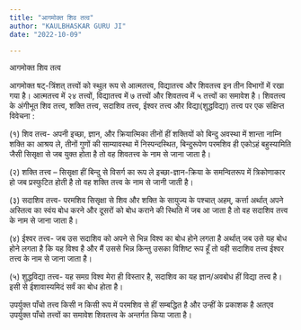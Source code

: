 ```yaml
---
title: "आगमोक्त शिव तत्व"
author: "KAULBHASKAR GURU JI"
date: "2022-10-09"

---
```


आगमोक्त शिव तत्व

आगमोक्त षट्-त्रिंशत् तत्त्वों को स्थुल रूप से आत्मतत्त्व, विद्यातत्त्व और शिवतत्त्व इन तीन विभागों में रखा गया है। आत्मतत्त्व में २४ तत्त्वों, विद्यातत्त्व में ७ तत्त्वों और शिवतत्त्व में ५ तत्त्वों का समावेश है। शिवतत्त्व के अंगीभूत शिव तत्त्व, शक्ति तत्त्व, सदाशिव तत्त्व, ईश्वर तत्त्व और विद्या(शुद्धविद्या) तत्त्व पर एक संक्षिप्त विवेचना :

(१) शिव तत्त्व- अपनी इच्छा, ज्ञान, और क्रियात्मिका तीनों हीं शक्तियों को बिन्दु अवस्था में शान्ता नाम्नि शक्ति का आश्रय ले, तीनों गुणों की साम्यावस्था में निस्पन्दस्थित, बिन्दुरूपेण परमशिव ही एकोऽहं बहुस्यामिति जैसी सिसृक्षा से जब युक्त होता है तो वह शिवतत्त्व के नाम से जाना जाता है।

(२) शक्ति तत्त्व – सिसृक्षा हीं बिन्दु से विसर्ग का रूप ले इच्छा-ज्ञान-क्रिया के समन्वितरूप में त्रिकोणाकार हो जब प्रस्फुटित होती है तो वह शक्ति तत्त्व के नाम से जानी जाती है।

(३) सदाशिव तत्त्व- परमशिव सिसृक्षा से शिव और शक्ति के सायुज्य के पश्चात् अहम्, कर्त्ता अर्थात् अपने अस्तित्व का स्वंय बोध करने और दूसरों को बोध कराने की स्थिति में जब आ जाता है तो वह सदाशिव तत्त्व के नाम से जाना जाता है।

(४) ईश्वर तत्त्व- जब उस सदाशिव को अपने से भिन्न विश्व का बोध होने लगता है अर्थात् जब उसे यह बोध होने लगता है कि यह विश्व है और मैं उससे भिन्न किन्तु उसका विशिष्ट रूप हूँ तो वही सदाशिव तत्त्व ईश्वर तत्त्व के नाम से जाना जाता है।

(५) शुद्धविद्या तत्त्व- यह समग्र विश्व मेरा ही विस्तार है, सदाशिव का यह ज्ञान/अवबोध हीं विद्या तत्त्व है। इसी से ईशावास्यमिदं सर्वं का बोध होता है।

उपर्युक्त पाँचो तत्त्व किसी न किसी रूप में परमशिव से हीं सम्बद्धित है और उन्हीं के प्रकाशक है अतएव उपर्युक्त पाँचो तत्त्वों का समावेश शिवतत्त्व के अन्तर्गत किया जाता है।
